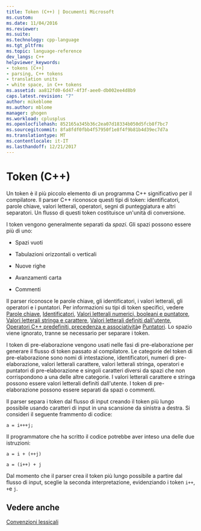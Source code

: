 ```yaml
---
title: Token (C++) | Documenti Microsoft
ms.custom: 
ms.date: 11/04/2016
ms.reviewer: 
ms.suite: 
ms.technology: cpp-language
ms.tgt_pltfrm: 
ms.topic: language-reference
dev_langs: C++
helpviewer_keywords:
- tokens [C++]
- parsing, C++ tokens
- translation units
- white space, in C++ tokens
ms.assetid: aa812fd0-6d47-4f3f-aee0-db002ee4d8b9
caps.latest.revision: "7"
author: mikeblome
ms.author: mblome
manager: ghogen
ms.workload: cplusplus
ms.openlocfilehash: 852165a345b36c2ea07d18334b050d5fcb8f7bc7
ms.sourcegitcommit: 8fa8fdf0fbb4f57950f1e8f4f9b81b4d39ec7d7a
ms.translationtype: MT
ms.contentlocale: it-IT
ms.lasthandoff: 12/21/2017
---
```

# <a name="tokens-c"></a>Token (C++)
Un token è il più piccolo elemento di un programma C++ significativo per il compilatore. Il parser C++ riconosce questi tipi di token: identificatori, parole chiave, valori letterali, operatori, segni di punteggiatura e altri separatori. Un flusso di questi token costituisce un'unità di conversione.  
  
 I token vengono generalmente separati da *spazi*. Gli spazi possono essere più di uno:  
  
-   Spazi vuoti  
  
-   Tabulazioni orizzontali o verticali  
  
-   Nuove righe  
  
-   Avanzamenti carta  
  
-   Commenti  
  
 Il parser riconosce le parole chiave, gli identificatori, i valori letterali, gli operatori e i puntatori. Per informazioni su tipi di token specifici, vedere [Parole chiave](../cpp/keywords-cpp.md), [Identificatori](../cpp/identifiers-cpp.md), [Valori letterali numerici, booleani e puntatore](../cpp/numeric-boolean-and-pointer-literals-cpp.md), [Valori letterali stringa e carattere](../cpp/string-and-character-literals-cpp.md), [Valori letterali definiti dall'utente](../cpp/user-defined-literals-cpp.md), [Operatori C++ predefiniti, precedenza e associatività](../cpp/cpp-built-in-operators-precedence-and-associativity.md)e [Puntatori](../cpp/punctuators-cpp.md). Lo spazio viene ignorato, tranne se necessario per separare i token.  
  
 I token di pre-elaborazione vengono usati nelle fasi di pre-elaborazione per generare il flusso di token passato al compilatore. Le categorie del token di pre-elaborazione sono nomi di intestazione, identificatori, numeri di pre-elaborazione, valori letterali carattere, valori letterali stringa, operatori e puntatori di pre-elaborazione e singoli caratteri diversi da spazi che non corrispondono a una delle altre categorie. I valori letterali carattere e stringa possono essere valori letterali definiti dall'utente. I token di pre-elaborazione possono essere separati da spazi o commenti.  
  
 Il parser separa i token dal flusso di input creando il token più lungo possibile usando caratteri di input in una scansione da sinistra a destra. Si consideri il seguente frammento di codice:  
  
```  
a = i+++j;  
```  
  
 Il programmatore che ha scritto il codice potrebbe aver inteso una delle due istruzioni:  
  
```  
a = i + (++j)  
  
a = (i++) + j  
```  
  
 Dal momento che il parser crea il token più lungo possibile a partire dal flusso di input, sceglie la seconda interpretazione, evidenziando i token `i++`, `+`e `j`.  
  
## <a name="see-also"></a>Vedere anche  
 [Convenzioni lessicali](../cpp/lexical-conventions.md)